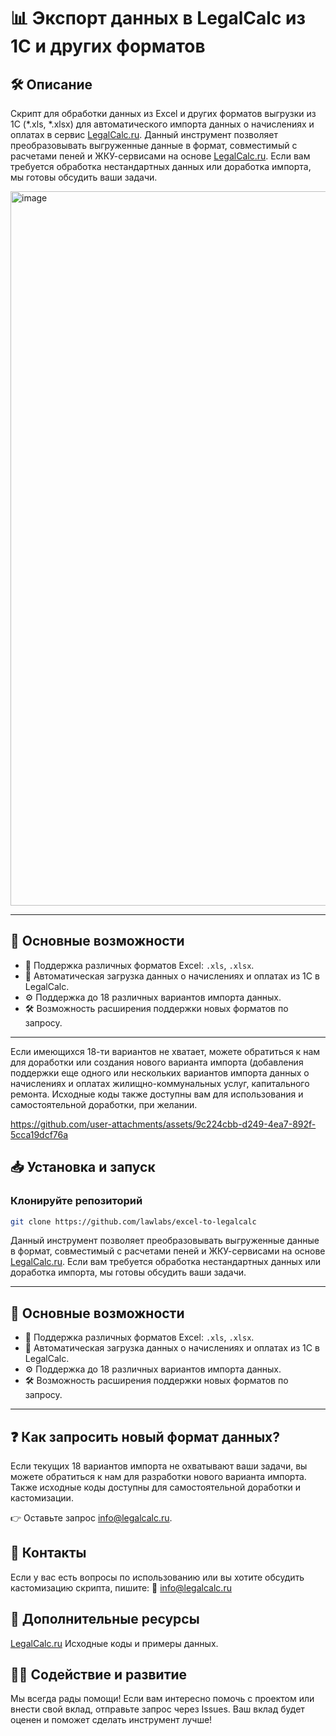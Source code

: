 # 📊 Экспорт данных в LegalCalc из 1С и других форматов

## 🛠 Описание
Скрипт для обработки данных из Excel и других форматов выгрузки из 1С (*.xls, *.xlsx) для автоматического импорта данных о начислениях и оплатах в сервис [LegalCalc.ru](https://legalcalc.ru/). Данный инструмент позволяет преобразовывать выгруженные данные в формат, совместимый с расчетами пеней и ЖКУ-сервисами на основе [LegalCalc.ru](https://legalcalc.ru/). Если вам требуется обработка нестандартных данных или доработка импорта, мы готовы обсудить ваши задачи.

<img width="1143" alt="image" src="https://github.com/user-attachments/assets/889f273c-bfff-42d6-af79-b63920e01308">

---

## 🚀 Основные возможности

- 📄 Поддержка различных форматов Excel: `.xls`, `.xlsx`.  
- 🔄 Автоматическая загрузка данных о начислениях и оплатах из 1С в LegalCalc.  
- ⚙️ Поддержка до 18 различных вариантов импорта данных.  
- 🛠 Возможность расширения поддержки новых форматов по запросу.  

---

Если имеющихся 18-ти вариантов не хватает, можете обратиться к нам для доработки или создания нового варианта импорта (добавления поддержки еще одного или нескольких вариантов импорта данных о начислениях и оплатах жилищно-коммунальных услуг, капитального ремонта. Исходные коды также доступны вам для использования и самостоятельной доработки, при желании. 

https://github.com/user-attachments/assets/9c224cbb-d249-4ea7-892f-5cca19dcf76a

## 📥 Установка и запуск

### Клонируйте репозиторий
```bash
git clone https://github.com/lawlabs/excel-to-legalcalc
```

Данный инструмент позволяет преобразовывать выгруженные данные в формат, совместимый с расчетами пеней и ЖКУ-сервисами на основе [LegalCalc.ru](https://legalcalc.ru/). Если вам требуется обработка нестандартных данных или доработка импорта, мы готовы обсудить ваши задачи.

---

## 🚀 Основные возможности

- 📄 Поддержка различных форматов Excel: `.xls`, `.xlsx`.  
- 🔄 Автоматическая загрузка данных о начислениях и оплатах из 1С в LegalCalc.  
- ⚙️ Поддержка до 18 различных вариантов импорта данных.  
- 🛠 Возможность расширения поддержки новых форматов по запросу.  

---

## ❓ Как запросить новый формат данных?

Если текущих 18 вариантов импорта не охватывают ваши задачи, вы можете обратиться к нам для разработки нового варианта импорта. Также исходные коды доступны для самостоятельной доработки и кастомизации.

👉 Оставьте запрос info@legalcalc.ru.

## 💬 Контакты

Если у вас есть вопросы по использованию или вы хотите обсудить кастомизацию скрипта, пишите:
📧 info@legalcalc.ru

## 🔗 Дополнительные ресурсы

[LegalCalc.ru](https://legalcalc.ru/)
Исходные коды и примеры данных.

## 👨‍💻 Содействие и развитие

Мы всегда рады помощи! Если вам интересно помочь с проектом или внести свой вклад, отправьте запрос через Issues. Ваш вклад будет оценен и поможет сделать инструмент лучше!


